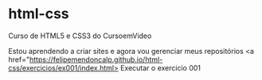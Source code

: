 # html-css
 Curso de HTML5 e CSS3 do CursoemVideo

Estou aprendendo a criar sites e agora vou gerenciar meus repositórios
<a href="https://felipemendoncalp.github.io/html-css/exercicios/ex001/index.html> Executar o exercicio 001 </a>